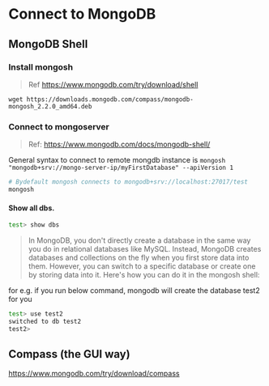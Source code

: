# Connect to MongoDB 

## MongoDB Shell

### Install mongosh
> Ref https://www.mongodb.com/try/download/shell
```
wget https://downloads.mongodb.com/compass/mongodb-mongosh_2.2.0_amd64.deb

```
### Connect to mongoserver
> Ref: https://www.mongodb.com/docs/mongodb-shell/

General syntax to connect to remote mongdb instance is `mongosh "mongodb+srv://mongo-server-ip/myFirstDatabase" --apiVersion 1` 


```bash
# Bydefault mongosh connects to mongodb+srv://localhost:27017/test
mongosh
```

#### Show all dbs.
```bash
test> show dbs
```

> In MongoDB, you don't directly create a database in the same way you do in relational databases like MySQL. Instead, MongoDB creates databases and collections on the fly when you first store data into them. However, you can switch to a specific database or create one by storing data into it. Here's how you can do it in the mongosh shell:

for e.g. if you run below command, mongodb will create the database test2 for you
```bash
test> use test2
switched to db test2
test2>
```


## Compass (the GUI way)
https://www.mongodb.com/try/download/compass